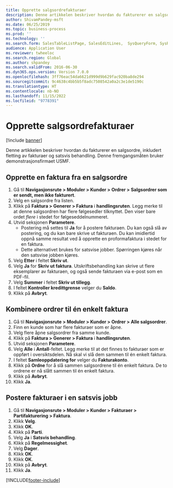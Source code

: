 ```yaml
---
title: Opprette salgsordrefakturaer
description: Denne artikkelen beskriver hvordan du fakturerer en salgsordre, inkludert fletting av fakturaer og satsvis behandling.
author: ShivamPandey-msft
ms.date: 06/25/2019
ms.topic: business-process
ms.prod: ''
ms.technology: ''
ms.search.form: SalesTableListPage, SalesEditLines,  SysQueryForm, SysRecurrence
audience: Application User
ms.reviewer: twheeloc
ms.search.region: Global
ms.author: shpandey
ms.search.validFrom: 2016-06-30
ms.dyn365.ops.version: Version 7.0.0
ms.openlocfilehash: 3ff76eac54da6621d999d9b629fac920ba8de294
ms.sourcegitcommit: 9c4638c4bb5b5f8adc7508542a0a2c3e1de5190c
ms.translationtype: HT
ms.contentlocale: nb-NO
ms.lasthandoff: 11/15/2022
ms.locfileid: "9778391"
---
```

# <a name="create-sales-order-invoices"></a>Opprette salgsordrefakturaer

[!include [banner](../../includes/banner.md)]

Denne artikkelen beskriver hvordan du fakturerer en salgsordre, inkludert fletting av fakturaer og satsvis behandling. Denne fremgangsmåten bruker demonstrasjonsfirmaet USMF.


## <a name="create-an-invoice-from-a-sales-order"></a>Opprette en faktura fra en salgsordre
1. Gå til **Navigasjonsrute > Moduler > Kunder > Ordrer > Salgsordrer som er sendt, men ikke fakturert**.
2. Velg en salgsordre fra listen. 
3. Klikk på **Faktura > Generer > Faktura** i **handlingsruten**. Legg merke til at denne salgsordren har flere følgesedler tilknyttet. Den viser bare ordet *flere* i stedet for følgeseddelnummeret.  
4. Utvid seksjonen **Parametere**.
    - Postering må settes til **Ja** for å postere fakturaen. Du kan også slå av postering, og du kan bare skrive ut fakturaen. Du kan imidlertid oppnå samme resultat ved å opprette en proformafaktura i stedet for en faktura.  
    - Dette alternativet brukes for satsvise jobber. Spørringen kjøres når den satsvise jobben kjøres.
5. Velg **Etter** i feltet **Skriv ut**.
6. Velg **Ja** for **Skriv ut faktura**. Utskriftsbehandling kan skrive ut flere eksemplarer av fakturaen, og også sende fakturaen via e-post som en PDF-fil.  
7. Velg **Summer** i feltet **Skriv ut tillegg**.
8. I feltet **Kontroller kredittgrense** velger du **Saldo**.
9. Klikk på **Avbryt**.

## <a name="combine-orders-into-a-single-invoice"></a>Kombinere ordrer til én enkelt faktura
1. Gå til **Navigasjonsrute > Moduler > Kunder > Ordrer > Alle salgsordrer**.
2. Finn en kunde som har flere fakturaer som er åpne.
3. Velg flere åpne salgsordrer fra samme kunde.
4. Klikk på **Faktura > Generer > Faktura** i **handlingsruten**.
5. Utvid seksjonen **Parametere**.
6. Velg **Alle** i **Antall**-feltet. Legg merke til at det finnes to fakturaer som er oppført i oversiktsdelen. Nå skal vi slå dem sammen til én enkelt faktura.  
7. I feltet **Samleoppdatering for** velger du **Fakturakonto**.
8. Klikk på **Ordne** for å slå sammen salgsordrene til én enkelt faktura. De to ordrene er nå slått sammen til én enkelt faktura.   
9. Klikk på **Avbryt**.
10. Klikk **Ja**.

## <a name="post-invoices-in-a-batch"></a>Postere fakturaer i en satsvis jobb
1. Gå til **Navigasjonsrute > Moduler > Kunder > Fakturaer > Partifakturering > Faktura**.
2. Klikk **Velg**.
3. Klikk **OK**.
4. Klikk på **Parti**.
5. Velg **Ja** i **Satsvis behandling**.
6. Klikk på **Regelmessighet**.
7. Velg **Dager**.
8. Klikk **OK**.
9. Klikk **OK**.
10. Klikk på **Avbryt**.
11. Klikk **Ja**.



[!INCLUDE[footer-include](../../../includes/footer-banner.md)]
